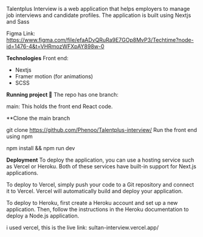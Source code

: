 Talentplus Interview is a web application that helps employers to manage job interviews and candidate profiles. The application is built using Nextjs and Sass

Figma Link:  https://www.figma.com/file/efaADvQRuRa9E7GOp8MvP3/Techtime?node-id=1476-4&t=VHRmozWFXpAY898w-0

**Technologies**
Front end:
- Nextjs
- Framer motion (for animations)
- SCSS


**Running project 🚀**
The repo has one branch:

main: This holds the front end React code.


**Clone the main branch

  git clone https://github.com/Phenoo/Talentplus-interview/
  Run the front end using npm

  npm install && npm run dev
  
  
**Deployment**
To deploy the application, you can use a hosting service such as Vercel or Heroku. Both of these services have built-in support for Next.js applications.

To deploy to Vercel, simply push your code to a Git repository and connect it to Vercel. Vercel will automatically build and deploy your application.

To deploy to Heroku, first create a Heroku account and set up a new application. Then, follow the instructions in the Heroku documentation to deploy a Node.js application.

i used vercel, this is the live link: sultan-interview.vercel.app/
